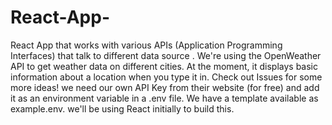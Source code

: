 # React-App-
React App that works with various APIs (Application Programming Interfaces) that talk to different data source . We're using the OpenWeather API to get weather data on different cities. At the moment, it displays basic information about a location when you type it in. Check out Issues for some more ideas! we need our own API Key from their website (for free) and add it as an environment variable in a .env file. We have a template available as example.env. we'll be using React initially to build this.
